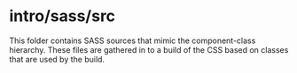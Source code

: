 # intro/sass/src

This folder contains SASS sources that mimic the component-class hierarchy. These files
are gathered in to a build of the CSS based on classes that are used by the build.
